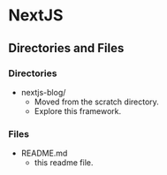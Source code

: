 # NextJS

## Directories and Files

### Directories

- nextjs-blog/
  - Moved from the scratch directory.
  - Explore this framework.

### Files

- README.md
  - this readme file.
